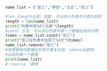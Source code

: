 
<BlogInfo id="673" title="3.列表的数据统计" author="白日梦想猿" pv=0 read_times=0 pre_cost_time=0分14秒 category="高级变量类型" tag_list="['高级变量类型']" create_time="2020.02.10 09:24:33" update_time="2020.02.10 12:50:52" />

```python
name_list = ["张三","李四","王五","张三"]

#len（length长度）函数  可以统计列表中元素的总和
length = len(name_list)
print("列表中有%d个元素"%length)
#count 方法  可以统计列表中某一个数据出现的次数
times = name_list.count("张三")
print("张三在列表中出现了%d次"%times)
name_list.remove("张三")
#若要删除的数据在列表中重复出现，remove会删除
#出现的第一个数据
print(name_list)
# reverse :翻转
```
